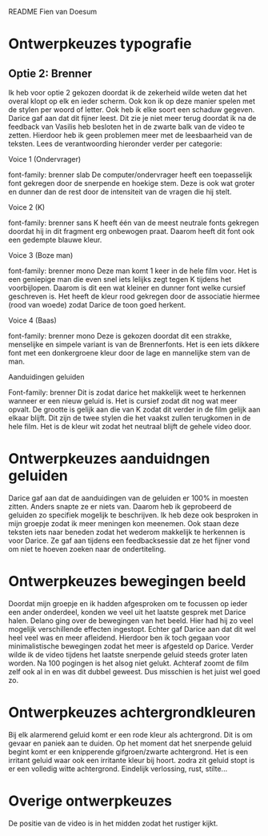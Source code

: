 README Fien van Doesum


# Ontwerpkeuzes typografie


## Optie 2: Brenner

Ik heb voor optie 2 gekozen doordat ik de zekerheid wilde weten dat het overal klopt op elk en ieder scherm. Ook kon ik op deze manier spelen met de stylen per woord of letter. Ook heb ik elke soort een schaduw gegeven. Darice gaf aan dat dit fijner leest. Dit zie je niet meer terug doordat ik na de feedback van Vasilis heb besloten het in de zwarte balk van de video te zetten. Hierdoor heb ik geen problemen meer met de leesbaarheid van de teksten. Lees de verantwoording hieronder verder per categorie:

Voice 1 (Ondervrager)
    
font-family: brenner slab
De computer/ondervrager heeft een toepasselijk font gekregen door de snerpende en hoekige stem. Deze is ook wat groter en dunner dan de rest door de intensiteit van de vragen die hij stelt. 


Voice 2 (K)
  
font-family: brenner sans
K heeft één van de meest neutrale fonts gekregen doordat hij in dit fragment erg onbewogen praat. Daarom heeft dit font ook een gedempte blauwe kleur. 


Voice 3 (Boze man)
  
font-family: brenner mono
Deze man komt 1 keer in de hele film voor. Het is een geniepige man die even snel iets lelijks zegt tegen K tijdens het voorbijlopen. Daarom is dit een wat kleiner en dunner font welke cursief geschreven is. Het heeft de kleur rood gekregen door de associatie hiermee (rood van woede) zodat Darice de toon goed herkent. 
	

Voice 4 (Baas)

font-family: brenner mono
Deze is gekozen doordat dit een strakke, menselijke en simpele variant is van de Brennerfonts. Het is een iets dikkere font met een donkergroene kleur door de lage en mannelijke stem van de man. 


Aanduidingen geluiden

Font-family: brenner
Dit is zodat darice het makkelijk weet te herkennen wanneer er een nieuw geluid is. Het is cursief zodat dit nog wat meer opvalt. De grootte is gelijk aan die van K zodat dit verder in de film gelijk aan elkaar blijft. Dit zijn de twee stylen die het vaakst zullen terugkomen in de hele film. Het is de kleur wit zodat het neutraal blijft de gehele video door. 


# Ontwerpkeuzes aanduidngen geluiden

Darice gaf aan dat de aanduidingen van de geluiden er 100% in moesten zitten. Anders snapte ze er niets van. Daarom heb ik geprobeerd de geluiden zo specifiek mogelijk te beschrijven. Ik heb deze ook besproken in mijn groepje zodat ik meer meningen kon meenemen. Ook staan deze teksten iets naar beneden zodat het wederom makkelijk te herkennen is voor Darice. Ze gaf aan tijdens een feedbacksessie dat ze het fijner vond om niet te hoeven zoeken naar de ondertiteling.


# Ontwerpkeuzes bewegingen beeld

Doordat mijn groepje en ik hadden afgesproken om te focussen op ieder een ander onderdeel, konden we veel uit het laatste gesprek met Darice halen. Delano ging over de bewegingen van het beeld. Hier had hij zo veel mogelijk verschillende effecten ingestopt. Echter gaf Darice aan dat dit wel heel veel was en meer afleidend. Hierdoor ben ik toch gegaan voor minimalistische bewegingen zodat het meer is afgesteld op Darice. Verder wilde ik de video tijdens het laatste snerpende geluid steeds groter laten worden. Na 100 pogingen is het alsog niet gelukt. Achteraf zoomt de film zelf ook al in en was dit dubbel geweest. Dus misschien is het juist wel goed zo.


# Ontwerpkeuzes achtergrondkleuren

Bij elk alarmerend geluid komt er een rode kleur als achtergrond. Dit is om gevaar en paniek aan te duiden. Op het moment dat het snerpende geluid begint komt er een knipperende gifgroen/zwarte achtergrond. Het is een irritant geluid waar ook een irritante kleur bij hoort. zodra zit geluid stopt is er een volledig witte achtergrond. Eindelijk verlossing, rust, stilte... 


# Overige ontwerpkeuzes

De positie van de video is in het midden zodat het rustiger kijkt.
